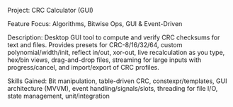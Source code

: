 Project: CRC Calculator (GUI)

Feature Focus: Algorithms, Bitwise Ops, GUI & Event-Driven

Description: Desktop GUI tool to compute and verify CRC checksums for text and files. Provides presets for CRC-8/16/32/64, custom polynomial/width/init, reflect in/out, xor-out, live recalculation as you type, hex/bin views, drag-and-drop files, streaming for large inputs with progress/cancel, and import/export of CRC profiles.

Skills Gained: Bit manipulation, table-driven CRC, constexpr/templates, GUI architecture (MVVM), event handling/signals/slots, threading for file I/O, state management, unit/integration
